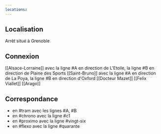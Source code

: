 ```yaml
---
locations:
---
```

## Localisation
Arrêt situé à Grenoble [](geo:45.18944361301189,5.715701580047608)

## Connexion
[[Alsace-Lorraine]] avec la ligne #A en direction de L'Etoile, la ligne #B en direction de Plaine des Sports
[[Saint-Bruno]] avec la ligne #A en direction de La Poya, la ligne #B en direction d'Oxford
[[Docteur Mazet]]
[[Felix Viallet]]
[[Arago]]

## Correspondance
- en #tram avec les lignes #A, #B 
- en #chrono avec la ligne #c1 
- en #proximo avec la ligne #vingt-six 
- en #flexo avec la ligne #quarante


